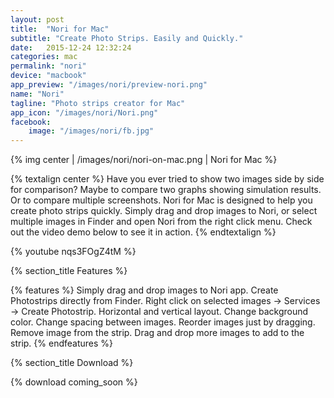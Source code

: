 ```yaml
---
layout: post
title:  "Nori for Mac"
subtitle: "Create Photo Strips. Easily and Quickly."
date:   2015-12-24 12:32:24
categories: mac
permalink: "nori"
device: "macbook"
app_preview: "/images/nori/preview-nori.png"
name: "Nori"
tagline: "Photo strips creator for Mac"
app_icon: "/images/nori/Nori.png"
facebook:
    image: "/images/nori/fb.jpg"
---
```




{% img center | /images/nori/nori-on-mac.png | Nori for Mac %}

{% textalign center %}
Have you ever tried to show two images side by side for comparison? Maybe to compare two graphs showing simulation results. Or to compare multiple screenshots. Nori for Mac is designed to help you create photo strips quickly. Simply drag and drop images to Nori, or select multiple images in Finder and open Nori from the right click menu. Check out the video demo below to see it in action.
{% endtextalign %}

{% youtube nqs3FOgZ4tM %}

{% section_title Features %}

{% features %}
Simply drag and drop images to Nori app.
Create Photostrips directly from Finder. Right click on selected images -> Services -> Create Photostrip.
Horizontal and vertical layout.
Change background color.
Change spacing between images.
Reorder images just by dragging.
Remove image from the strip.
Drag and drop more images to add to the strip.
{% endfeatures %}

{% section_title Download %}

{% download coming_soon %}
